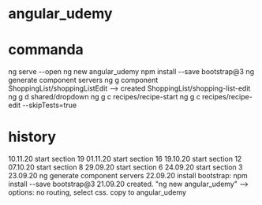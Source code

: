 # angular_udemy

# commanda
ng serve --open
ng new angular_udemy
npm install --save bootstrap@3
ng generate component servers
ng g component ShoppingList/shoppingListEdit --> created ShoppingList/shopping-list-edit
ng g d shared/dropdown
ng g c recipes/recipe-start
ng g c recipes/recipe-edit --skipTests=true

# history
10.11.20 start section 19
01.11.20 start section 16
19.10.20 start section 12 
07.10.20 start section 8
29.09.20 start section 6
24.09.20 start section 3
23.09.20 ng generate component servers
22.09.20 install bootstrap: npm install --save bootstrap@3
21.09.20 created. "ng new angular_udemy" --> options: no routing, select css. copy to angular_udemy